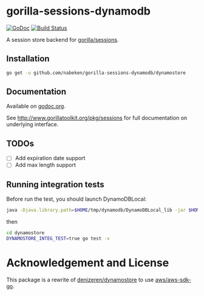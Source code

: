 # gorilla-sessions-dynamodb

[![GoDoc](http://img.shields.io/badge/go-documentation-blue.svg?style=flat-square)](http://godoc.org/github.com/nabeken/gorilla-sessions-dynamodb/dynamostore) [![Build Status](https://travis-ci.org/nabeken/gorilla-sessions-dynamodb.svg?branch=master)](https://travis-ci.org/nabeken/gorilla-sessions-dynamodb)

A session store backend for [gorilla/sessions](http://www.gorillatoolkit.org/pkg/sessions).

## Installation

```sh
go get -u github.com/nabeken/gorilla-sessions-dynamodb/dynamostore
```

## Documentation

Available on [godoc.org](http://godoc.org/github.com/nabeken/gorilla-sessions-dynamodb/dynamostore).

See http://www.gorillatoolkit.org/pkg/sessions for full documentation on underlying interface.

## TODOs

- [ ] Add expiration date support
- [ ] Add max length support

## Running integration tests

Before run the test, you should launch DynamoDBLocal:

```sh
java -Djava.library.path=$HOME/tmp/dynamodb/DynamoDBLocal_lib -jar $HOME/tmp/dynamodb/DynamoDBLocal.jar -inMemory
```

then

```sh
cd dynamostore
DYNAMOSTORE_INTEG_TEST=true go test -v
```

# Acknowledgement and License

This package is a rewrite of [denizeren/dynamostore](https://github.com/denizeren/dynamostore)
to use [aws/aws-sdk-go](https://github.com/aws/aws-sdk-go).

